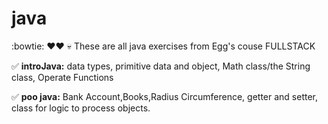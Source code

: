 # java

:bowtie: ❤️❤️ 💀
These are all java exercises from Egg's couse FULLSTACK

✅  **introJava:** data types, primitive data and object, Math class/the String class, Operate Functions

✅ **poo java:** Bank Account,Books,Radius Circumference, getter and setter, class for logic to process objects.

